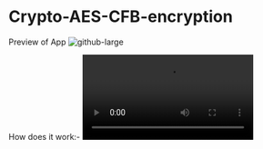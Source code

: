 # Crypto-AES-CFB-encryption
Preview of App
![github-large](https://user-images.githubusercontent.com/32975416/108587157-14f80380-7378-11eb-908b-e5af3da9ffe0.PNG)

How does it work:-
![github-large](https://user-images.githubusercontent.com/32975416/108587456-a0be5f80-7379-11eb-8785-f7f1f3d124ac.mp4)
